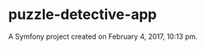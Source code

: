 puzzle-detective-app
====================

A Symfony project created on February 4, 2017, 10:13 pm.
